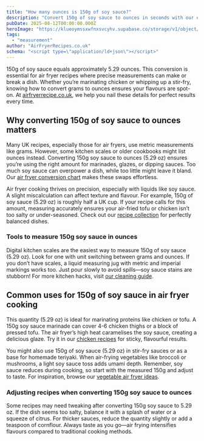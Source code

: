 ```yaml
---
title: "How many ounces is 150g of soy sauce?"
description: "Convert 150g of soy sauce to ounces in seconds with our easy guide. Perfect for air fryer recipes and precise seasoning every time."
pubDate: 2025-08-12T00:00:00.000Z
heroImage: "https://klueoymssxwfnxsvcyhv.supabase.co/storage/v1/object/public/md/150g-soy-sauce-to-ounces-f93d6011.webp"
tags:
  - "measurement"
author: "AirFryerRecipes.co.uk"
schema: "<script type=\"application/ld+json\"></script>"
---
```


<p>150g of soy sauce equals approximately 5.29 ounces. This conversion is essential for air fryer recipes where precise measurements can make or break a dish. Whether you’re marinating chicken or whipping up a stir-fry, knowing how to convert grams to ounces ensures your flavours are spot-on. At <a href=https://www.airfryerrecipe.co.uk>airfryerrecipe.co.uk</a>, we help you nail these details for perfect results every time.</p>  

<h2>Why converting 150g of soy sauce to ounces matters</h2>  
<p>Many UK recipes, especially those for air fryers, use metric measurements like grams. However, some kitchen scales or older cookbooks might list ounces instead. Converting 150g soy sauce to ounces (5.29 oz) ensures you’re using the right amount for marinades, glazes, or dipping sauces. Too much soy sauce can overpower a dish, while too little might leave it bland. Our <a href=https://www.airfryerrecipe.co.uk/air-fryer-conversion-chart>air fryer conversion chart</a> makes these swaps effortless.</p>  

<p>Air fryer cooking thrives on precision, especially with liquids like soy sauce. A slight miscalculation can affect texture and flavour. For example, 150g of soy sauce (5.29 oz) is roughly half a UK cup. If your recipe calls for this amount, measuring accurately ensures your air-fried tofu or chicken isn’t too salty or under-seasoned. Check out our <a href=https://www.airfryerrecipe.co.uk/recipes>recipe collection</a> for perfectly balanced dishes.</p>  

<h3>Tools to measure 150g soy sauce in ounces</h3>  
<p>Digital kitchen scales are the easiest way to measure 150g of soy sauce (5.29 oz). Look for one with unit switching between grams and ounces. If you don’t have scales, a liquid measuring jug with metric and imperial markings works too. Just pour slowly to avoid spills—soy sauce stains are stubborn! For more kitchen hacks, visit <a href=https://www.airfryerrecipe.co.uk/air-fryer-cleaner>our cleaning guide</a>.</p>  

<h2>Common uses for 150g of soy sauce in air fryer cooking</h2>  
<p>This quantity (5.29 oz) is ideal for marinating proteins like chicken or tofu. A 150g soy sauce marinade can cover 4-6 chicken thighs or a block of pressed tofu. The air fryer’s high heat caramelises the soy sauce, creating a delicious glaze. Try it in our <a href=https://www.airfryerrecipe.co.uk/recipe-category/chicken>chicken recipes</a> for sticky, flavourful results.</p>  

<p>You might also use 150g of soy sauce (5.29 oz) in stir-fry sauces or as a base for homemade teriyaki. When air-frying vegetables like broccoli or mushrooms, a light soy sauce toss adds umami depth. Remember, soy sauce reduces during cooking, so start with the measured 150g and adjust to taste. For inspiration, browse our <a href=https://www.airfryerrecipe.co.uk/recipe-category/vegetables>vegetable air fryer ideas</a>.</p>  

<h3>Adjusting recipes when converting 150g soy sauce to ounces</h3>  
<p>Some recipes may need tweaking after converting 150g soy sauce to 5.29 oz. If the dish seems too salty, balance it with a splash of water or a squeeze of citrus. For thicker sauces, reduce the quantity slightly or add a teaspoon of cornflour. Always taste as you go—air frying intensifies flavours compared to traditional cooking methods.</p>